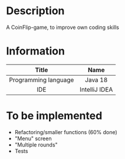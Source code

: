# Description
A CoinFlip-game, to improve own coding skills

# Information
|        Title         |     Name      | 
|:--------------------:|:-------------:|
| Programming language |   Java 18     | 
|         IDE          | IntelliJ IDEA |   
 

# To be implemented
* Refactoring/smaller functions (60% done)
* "Menu" screen
* "Multiple rounds"
* Tests

